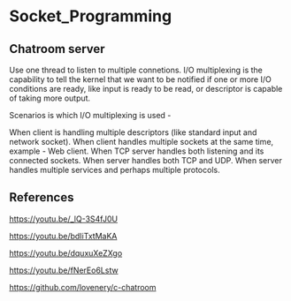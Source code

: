 # Socket_Programming

## Chatroom server

Use one thread to listen to multiple connetions.
I/O multiplexing is the capability to tell the kernel that we want to be notified if one or more I/O conditions are ready, like input is ready to be read, or descriptor is capable of taking more output.

Scenarios is which I/O multiplexing is used -

When client is handling multiple descriptors (like standard input and network socket).
When client handles multiple sockets at the same time, example - Web client.
When TCP server handles both listening and its connected sockets.
When server handles both TCP and UDP.
When server handles multiple services and perhaps multiple protocols.

## References

https://youtu.be/_lQ-3S4fJ0U

https://youtu.be/bdIiTxtMaKA

https://youtu.be/dquxuXeZXgo

https://youtu.be/fNerEo6Lstw

https://github.com/lovenery/c-chatroom
